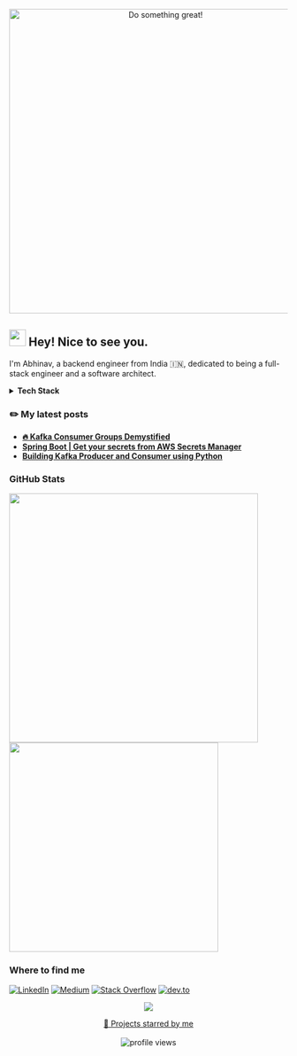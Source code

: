 <p align="center">
  <img src="../assets/do-something-great.gif" alt="Do something great!" width="550")
</p>


<h2><img src="https://emojis.slackmojis.com/emojis/images/1531849430/4246/blob-sunglasses.gif?1531849430" width="30"/> Hey! Nice to see you.</h2>

I'm Abhinav, a backend engineer from India 🇮🇳, dedicated to being a full-stack engineer and a software architect.


<details>
  <summary><b>Tech Stack</b></summary>
  <br/>
  <p align="left">
    <img src="https://img.shields.io/badge/Java-ED8B00?style=flat-square&logo=java&logoColor=white" alt="Java"/>
    <img src="https://img.shields.io/badge/c-%2300599C.svg?style=flat-square&logo=c&logoColor=white" alt="C"/>
    <img src="https://img.shields.io/badge/python-3670A0?style=flat-square&logo=python&logoColor=ffdd54" alt="Python"/>
    <img src="https://img.shields.io/badge/html5-%23E34F26.svg?style=flat-square&logo=html5&logoColor=white" alt="HTML5"/>
    <img src="https://img.shields.io/badge/javascript-%23323330.svg?style=flat-square&logo=javascript&logoColor=%23F7DF1E" alt="JavaScript"/>
    <img src="https://img.shields.io/badge/typescript-%23007ACC.svg?style=flat-square&logo=typescript&logoColor=white" alt="TypeScript"/>
    <img src="https://img.shields.io/badge/spring-%236DB33F.svg?style=flat-square&logo=spring&logoColor=white" alt="Spring"/>
    <img src="https://img.shields.io/badge/Hibernate-59666C?style=flat-square&logo=Hibernate&logoColor=white" alt="Hibernate"/>
    <img src="https://img.shields.io/badge/Apache%20Kafka-000?style=flat-square&logo=apachekafka" alt="Apache Kafka"/>
    <img src="https://img.shields.io/badge/-ElasticSearch-005571?style=flat-square&logo=elasticsearch" alt="ElasticSearch"/>
    <img src="https://img.shields.io/badge/Kibana-005571?style=flat-square&logo=Kibana&logoColor=white" alt="ElasticSearch"/>
    <img src="https://img.shields.io/badge/JWT-black?style=flat-square&logo=JSON%20web%20tokens" alt=""JWT/>
    <img src="https://img.shields.io/badge/cassandra-%231287B1.svg?style=flat-square&logo=apache-cassandra&logoColor=white" alt="Cassandra"/>
    <img src="https://img.shields.io/badge/mysql-%2300f.svg?style=flat-square&logo=mysql&logoColor=white" alt="MySQL"/>
    <img src="https://img.shields.io/badge/postgres-%23316192.svg?style=flat-square&logo=postgresql&logoColor=white" alt="Postgres"/>
    <img src="https://img.shields.io/badge/redis-%23DD0031.svg?style=flat-square&logo=redis&logoColor=white" alt="Redis"/>
    <img src="https://img.shields.io/badge/Oracle-F80000?style=flat-square&logo=Oracle&logoColor=white" alt="Oracle"/>
    <img src="https://img.shields.io/badge/react-%2320232a.svg?style=flat-square&logo=react&logoColor=%2361DAFB" alt="React"/>
    <img src="https://img.shields.io/badge/angular-%23DD0031.svg?style=flat-square&logo=angular&logoColor=white" alt="Angular"/>
    <img src="https://img.shields.io/badge/css3-%231572B6.svg?style=flat-square&logo=css3&logoColor=white" alt="CSS3"/>
    <img src="https://img.shields.io/badge/docker-%230db7ed.svg?style=flat-square&logo=docker&logoColor=white" alt="Docker"/>
    <img src="https://img.shields.io/badge/kubernetes-%23326ce5.svg?style=flat-square&logo=kubernetes&logoColor=white" alt="Kubernetes"/>
    <img src="https://img.shields.io/badge/AWS-%23FF9900.svg?style=flat-square&logo=amazon-aws&logoColor=white" alt="AWS"/>
    <img src="https://img.shields.io/badge/jenkins-%232C5263.svg?style=flat-square&logo=jenkins&logoColor=white" alt="Jenkins"/>
    <img src="https://img.shields.io/badge/apache%20tomcat-%23F8DC75.svg?style=flat-square&logo=apache-tomcat&logoColor=black" alt="Apache Tomcat"/>
    <img src="https://img.shields.io/badge/Gradle-02303A.svg?style=flat-square&logo=Gradle&logoColor=white" alt="Gradle"/>
    <img src="https://img.shields.io/badge/Apache%20Maven-C71A36?style=flat-square&logo=Apache%20Maven&logoColor=white" alt="Apache Maven"/>
    <img src="https://img.shields.io/badge/NPM-%23000000.svg?style=flat-square&logo=npm&logoColor=white" alt=""/>
    <img src="https://img.shields.io/badge/bitbucket-%230047B3.svg?style=flat-square&logo=bitbucket&logoColor=white" alt=""/>
    <img src="https://img.shields.io/badge/git-%23F05033.svg?style=flat-square&logo=git&logoColor=white" alt="Git"/>
    <img src="https://img.shields.io/badge/github-%23121011.svg?style=flat-square&logo=github&logoColor=white" alt="GitHub"/>
    <img src="https://img.shields.io/badge/gitlab-%23181717.svg?style=flat-square&logo=gitlab&logoColor=white" alt="Gitlab"/>
    <img src="https://img.shields.io/badge/-PERFORCE%20HELIX-00AEEF?style=flat-square&logo=Perforce&logoColor=white" alt="Perforce Helix"/>
    <img src="https://img.shields.io/badge/subversion-%23809CC9.svg?style=flat-square&logo=subversion&logoColor=white" alt="Apache Subversion"/>
    <img src="https://img.shields.io/badge/-Swagger-%23Clojure?style=flat-square&logo=swagger&logoColor=white" alt="Swagger"/>
    <img src="https://img.shields.io/badge/shell_script-%23121011.svg?style=flat-square&logo=gnu-bash&logoColor=white" alt="Shell Script"/>
    <img src="https://img.shields.io/badge/Markdown-000000?style=flat-square&logo=markdown&logoColor=white" alt="Markdown"/>
    <img src="https://img.shields.io/badge/Postman-FF6C37?style=flat-square&logo=postman&logoColor=white" alt="Postman"/>
    <img src="https://img.shields.io/badge/jira-%230A0FFF.svg?style=flat-square&logo=jira&logoColor=white" alt="Jira"/>
    <img src="https://img.shields.io/badge/Linux-FCC624?style=flat-square&logo=linux&logoColor=black" alt="Linux"/>
    <img src="https://img.shields.io/badge/mac%20os-000000?style=flat-square&logo=macos&logoColor=F0F0F0" alt="MacOS"/>
    <img src="https://img.shields.io/badge/Windows-0078D6?style=flat-square&logo=windows&logoColor=white" alt="Windows"/>
  </p>
</details>

### ✏️ My latest posts

- **[🔥 Kafka Consumer Groups Demystified](https://medium.com/@abhinav-nath/kafka-consumer-groups-demystified-2fc873034b17)**
- **[Spring Boot | Get your secrets from AWS Secrets Manager](https://medium.com/@abhinav-nath/spring-boot-get-your-secrets-from-aws-secrets-manager-e339403199f9)**
- **[Building Kafka Producer and Consumer using Python](https://medium.com/@abhinav-nath/building-kafka-producer-and-consumer-using-python-7e1e7ad4d2d1)**


### GitHub Stats

<div>
  <img src="https://github-readme-streak-stats.herokuapp.com?user=abhinav-nath&theme=tokyonight&hide_border=true&date_format=j%20M%5B%20Y%5D" width="450" />
  <img src="https://github-readme-stats.vercel.app/api/top-langs/?username=abhinav-nath&theme=tokyonight&hide_border=false&include_all_commits=true&count_private=true&layout=compact&hide_border=true" width="378" />
</div>

### Where to find me
[![LinkedIn](https://img.shields.io/badge/-Linkedin-blue?logo=linkedin&style=flat)](https://www.linkedin.com/in/abhinav-nath/)
[![Medium](https://img.shields.io/badge/Medium-12100E?style=flat-square&logo=medium&logoColor=white)](https://medium.com/@abhinav-nath)
[![Stack Overflow](https://img.shields.io/badge/-Stack%20Overflow-orange?logo=stack-overflow&logoColor=white&style=flat)](https://stackoverflow.com/users/10371864/abhinav) 
[![dev.to](https://img.shields.io/badge/dev.to-0A0A0A?style=flat-square&logo=devdotto&logoColor=white)](https://dev.to/abhinav_nath)


<p align="center">
  <img src="https://capsule-render.vercel.app/api?type=waving&color=gradient&height=60&section=footer"/>
</p>

<p align="center">
  <a href="https://github.com/abhinav-nath?tab=stars">🌟 Projects starred by me</a><br/><br/>
  <img src="https://gpvc.arturio.dev/abhinav-nath" alt="profile views">
</p>
